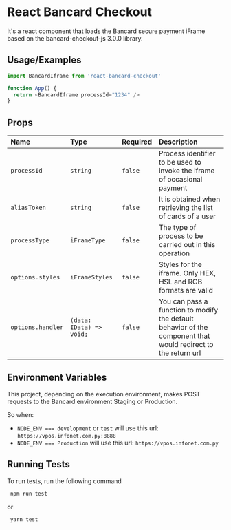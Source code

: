 
# React Bancard Checkout

It's a react component that loads the Bancard secure payment iFrame based on the bancard-checkout-js 3.0.0 library.

  
## Usage/Examples

```javascript
import BancardIframe from 'react-bancard-checkout'

function App() {
  return <BancardIframe processId="1234" />
}
```

  
## Props

| Name | Type     | Required     | Description                |
| :-------- | :------- | :------- | :------------------------- |
| `processId` | `string` | `false` | Process identifier to be used to invoke the iframe of occasional payment |
| `aliasToken` | `string` | `false` | It is obtained when retrieving the list of cards of a user |
| `processType` | `iFrameType` | `false` | The type of process to be carried out in this operation |
| `options.styles` | `iFrameStyles` | `false` | Styles for the iframe. Only HEX, HSL and RGB formats are valid |
| `options.handler` | `(data: IData) => void;` | `false` | You can pass a function to modify the default behavior of the component that would redirect to the return url |


## Environment Variables

This project, depending on the execution environment, makes POST requests to the Bancard environment Staging or Production.

So when:
- `NODE_ENV === development` or `test` will use this url: `https://vpos.infonet.com.py:8888`
- `NODE_ENV === Production` will use this url: `https://vpos.infonet.com.py`


## Running Tests

To run tests, run the following command

```bash
 npm run test
```
or
```bash
 yarn test
```
  